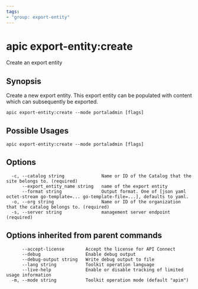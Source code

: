 ```yaml
---
tags:
- "group: export-entity"
---
```

# apic export-entity:create

Create an export entity

## Synopsis

Create a new export entity. This export entity can be populated with content which can subsequently be exported.

```
apic export-entity:create --mode portaladmin [flags]
```

## Possible Usages

```
apic export-entity:create --mode portaladmin [flags]
```

## Options

```
  -c, --catalog string              Name or ID of the Catalog that the site belongs to. (required)
      --export_entity_name string   name of the export entity
      --format string               Output format. One of [json yaml octet-stream go-template=... go-template-file=...], defaults to yaml.
  -o, --org string                  Name or ID of the organization that the catalog belongs to. (required)
  -s, --server string               management server endpoint (required)
```

## Options inherited from parent commands

```
      --accept-license        Accept the license for API Connect
      --debug                 Enable debug output
      --debug-output string   Write debug output to file
      --lang string           Toolkit operation language
      --live-help             Enable or disable tracking of limited usage information
  -m, --mode string           Toolkit operation mode (default "apim")
```

